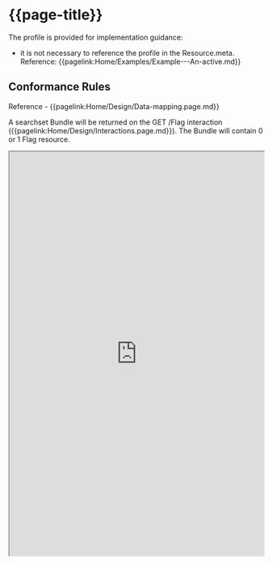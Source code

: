 # {{page-title}}

The profile is provided for implementation guidance:
- it is not necessary to reference the profile in the Resource.meta. Reference: {{pagelink:Home/Examples/Example---An-active.md}}



 ## Conformance Rules

Reference - {{pagelink:Home/Design/Data-mapping.page.md}}

A searchset Bundle will be returned on the GET /Flag interaction ({{pagelink:Home/Design/Interactions.page.md}}). The Bundle will contain 0 or 1 Flag resource.




<iframe src="https://simplifier.net/guide/uk-core-implementation-guide-stu3-sequence/home/profilesandextensions/profile-ukcore-patient?version=current" height="800px" width="100%"></iframe>


